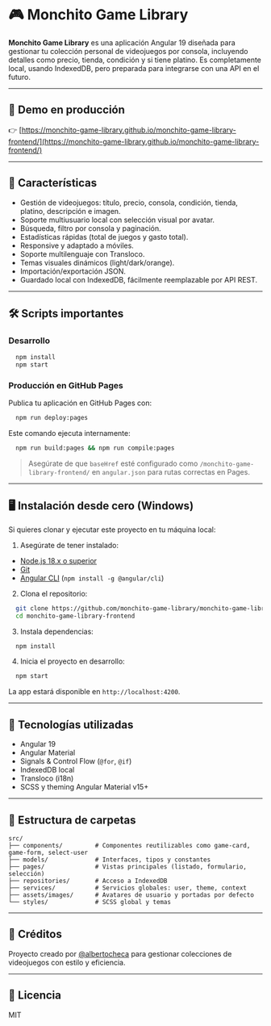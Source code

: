 # 🎮 Monchito Game Library

**Monchito Game Library** es una aplicación Angular 19 diseñada para gestionar tu colección personal de videojuegos por consola, incluyendo detalles como precio, tienda, condición y si tiene platino. Es completamente local, usando IndexedDB, pero preparada para integrarse con una API en el futuro.

---

## 🚀 Demo en producción

👉 [https://monchito-game-library.github.io/monchito-game-library-frontend/](https://monchito-game-library.github.io/monchito-game-library-frontend/)

---

## 🧩 Características

- Gestión de videojuegos: título, precio, consola, condición, tienda, platino, descripción e imagen.
- Soporte multiusuario local con selección visual por avatar.
- Búsqueda, filtro por consola y paginación.
- Estadísticas rápidas (total de juegos y gasto total).
- Responsive y adaptado a móviles.
- Soporte multilenguaje con Transloco.
- Temas visuales dinámicos (light/dark/orange).
- Importación/exportación JSON.
- Guardado local con IndexedDB, fácilmente reemplazable por API REST.

---

## 🛠️ Scripts importantes

### Desarrollo

```bash
  npm install
  npm start
```

### Producción en GitHub Pages

Publica tu aplicación en GitHub Pages con:

```bash
  npm run deploy:pages
```

Este comando ejecuta internamente:

```bash
  npm run build:pages && npm run compile:pages
```

> Asegúrate de que `baseHref` esté configurado como `/monchito-game-library-frontend/` en `angular.json` para rutas correctas en Pages.

---

## 🖥️ Instalación desde cero (Windows)

Si quieres clonar y ejecutar este proyecto en tu máquina local:

1. Asegúrate de tener instalado:
  - [Node.js 18.x o superior](https://nodejs.org/)
  - [Git](https://git-scm.com/)
  - [Angular CLI](https://angular.io/cli) (`npm install -g @angular/cli`)

2. Clona el repositorio:

```bash
  git clone https://github.com/monchito-game-library/monchito-game-library-frontend.git
  cd monchito-game-library-frontend
```

3. Instala dependencias:

```bash
  npm install
```

4. Inicia el proyecto en desarrollo:

```bash
  npm start
```

La app estará disponible en `http://localhost:4200`.

---

## 🧱 Tecnologías utilizadas

- Angular 19
- Angular Material
- Signals & Control Flow (`@for`, `@if`)
- IndexedDB local
- Transloco (i18n)
- SCSS y theming Angular Material v15+

---

## 📁 Estructura de carpetas

```
src/
├── components/         # Componentes reutilizables como game-card, game-form, select-user
├── models/             # Interfaces, tipos y constantes
├── pages/              # Vistas principales (listado, formulario, selección)
├── repositories/       # Acceso a IndexedDB
├── services/           # Servicios globales: user, theme, context
├── assets/images/      # Avatares de usuario y portadas por defecto
└── styles/             # SCSS global y temas
```

---

## 👥 Créditos

Proyecto creado por [@albertocheca](https://github.com/albertocheca) para gestionar colecciones de videojuegos con estilo y eficiencia.

---

## 📄 Licencia

MIT
